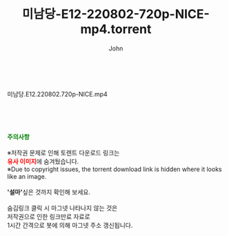 ﻿---
layout: post
title:  "미남당-E12-220802-720p-NICE-mp4.torrent"
author: John
categories: [ 드라마 ]
tags: [  ]
image:  
description: "미남당-E12-220802-720p-NICE-mp4 torrent 정보 공유"
toc: true
toc_sticky: true
---

<br>
<div class="view-img">
<a class="view_image" href="http://torrentmobile60.com/bbs/view_image.php?fn=%2Fdata%2Ffile%2Fdrama%2F3659260999_5hcaKRj3_b455f78c516eaaa98e69e8dd7d2ab1d3bc2da24c.jpg" target="_blank"><img alt="" class="img-tag" content="http://torrentmobile60.com/data/file/drama/3659260999_5hcaKRj3_b455f78c516eaaa98e69e8dd7d2ab1d3bc2da24c.jpg" itemprop="image" src="http://torrentmobile60.com/data/file/drama/3659260999_5hcaKRj3_b455f78c516eaaa98e69e8dd7d2ab1d3bc2da24c.jpg"/></a></div><div class="view-content" itemprop="description">
<p>미남당.E12.220802.720p-NICE.mp4<br/></p> </div>
    
<br><br><br>
<p data-ke-size="size16"><b><span style="color: green;">주의사항</span></b><br /><br />※저작권 문제로 인해 토렌트 다운로드 링크는<br /><b><span style="color: red;">유사 이미지</span></b>에 숨겨뒀습니다.<br />※Due to copyright issues, the torrent download link is hidden where it looks like an image.<br /><br /><b>'설마'</b>싶은 것까지 확인해 보세요.<br /><br />숨김링크 클릭 시 마그넷 나타나지 않는 것은<br />저작권으로 인한 링크만료 자료로<br />1시간 간격으로 봇에 의해 마그넷 주소 갱신됩니다.</p>
